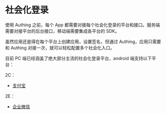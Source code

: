 # 社会化登录

使用 Authing 之前，每个 App 都需要对接每个社会化登录的平台和接口。服务端需要对接平台的后台接口，移动端需要集成各平台的 SDK。

虽然应用还是得在每个平台上创建应用，设置签名，但通过 Authing，应用只需要和 Authing 对接一次，就可以轻松配置多个社会化入口。

目前 PC 端已经涵盖了绝大部分主流的社会化登录平台，android 端支持以下平台：

2C：

* [支付宝](./alipay.md)

2E：

* [企业微信](./wecom.md)
